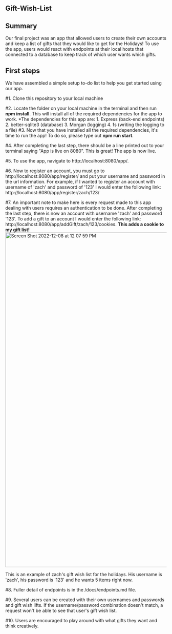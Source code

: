
## Gift-Wish-List


## Summary 
Our final project was an app that allowed users to create their own accounts and keep a list of gifts that they would like to get for the Holidays! To use the app, users would react with endpoints at their local hosts that connected to a database to keep track of which user wants which gifts.

## First steps
We have assembled a simple setup to-do list to help you get started using our app.

#1. Clone this repository to your local machine

#2. Locate the folder on your local machine in the terminal and then run **npm install**. This will install all of the required dependencies for the app to work.
    *The dependencies for this app are:
        1. Express (back-end endpoints)
        2. better-sqlite3 (database)
        3. Morgan (logging)
        4. fs (writing the logging to a file)
#3. Now that you have installed all the required dependencies, it's time to run the app! To do so, please type out **npm run start**.

#4. After completing the last step, there should be a line printed out to your terminal saying "App is live on 8080". This is great! The app is now live.

#5. To use the app, navigate to http://localhost:8080/app/.

#6. Now to register an account, you must go to http://localhost:8080/app/register/ and put your username and password in the url information. For example, if I wanted to register an account with username of 'zach' and password of '123' I would enter the following link: http://localhost:8080/app/register/zach/123/

#7. An important note to make here is every request made to this app dealing with users requires an authentication to be done. After completing the last step, there is now an account with username 'zach' and password '123'. To add a gift to an account I would enter the following link:
http://localhost:8080/app/addGift/zach/123/cookies.
    **This adds a cookie to my gift list!**
<img width="1045" alt="Screen Shot 2022-12-08 at 12 07 59 PM" src="https://user-images.githubusercontent.com/69776292/206517811-efc3bff8-eb28-444d-a4de-71db568be842.png">

This is an example of zach's gift wish list for the holidays. His username is 'zach', his password is '123' and he wants 5 items right now.


#8. Fuller detail of endpoints is in the /docs/endpoints.md file.

#9. Several users can be created with their own usernames and passwords and gift wish lifts. If the username/password combination doesn't match, a request won't be able to see that user's gift wish list.

#10. Users are encouraged to play around with what gifts they want and think creatively.
